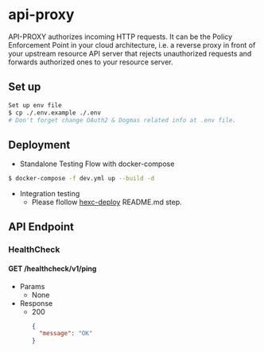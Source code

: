 # api-proxy
API-PROXY authorizes incoming HTTP requests. It can be the Policy Enforcement Point in your cloud architecture, i.e. a reverse proxy in front of your upstream resource API server that rejects unauthorized requests and forwards authorized ones to your resource server. 

## Set up
```bash
Set up env file
$ cp ./.env.example ./.env
# Don't forget change OAuth2 & Dogmas related info at .env file.
```

## Deployment
- Standalone Testing Flow with docker-compose
```bash
$ docker-compose -f dev.yml up --build -d
```
- Integration testing
  - Please flollow [hexc-deploy](https://github.com/hexcraft-biz/hexc-deploy) README.md step.

## API Endpoint
### HealthCheck
#### GET /healthcheck/v1/ping
- Params
  - None
- Response
  - 200
	```json
	{
	  "message": "OK"
	}
	```
